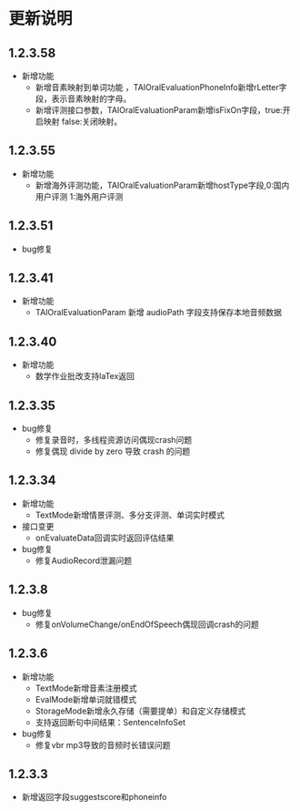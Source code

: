 # 更新说明  

## 1.2.3.58  
- 新增功能    
  - 新增音素映射到单词功能 ，TAIOralEvaluationPhoneInfo新增rLetter字段，表示音素映射的字母。  
  - 新增评测接口参数，TAIOralEvaluationParam新增isFixOn字段，true:开启映射  false:关闭映射。  
## 1.2.3.55  
- 新增功能
    - 新增海外评测功能，TAIOralEvaluationParam新增hostType字段,0:国内用户评测 1:海外用户评测  
    
## 1.2.3.51
-   bug修复

## 1.2.3.41

- 新增功能
    - TAIOralEvaluationParam 新增 audioPath 字段支持保存本地音频数据
    
## 1.2.3.40

- 新增功能
    - 数学作业批改支持laTex返回

## 1.2.3.35

- bug修复
    - 修复录音时，多线程资源访问偶现crash问题
    - 修复偶现 divide by zero 导致 crash 的问题


## 1.2.3.34
   
- 新增功能
    - TextMode新增情景评测、多分支评测、单词实时模式
- 接口变更
    - onEvaluateData回调实时返回评估结果
- bug修复
    - 修复AudioRecord泄漏问题

## 1.2.3.8
   
- bug修复
    - 修复onVolumeChange/onEndOfSpeech偶现回调crash的问题
    
## 1.2.3.6
   
- 新增功能
    - TextMode新增音素注册模式
    - EvalMode新增单词就错模式
    - StorageMode新增永久存储（需要提单）和自定义存储模式
    - 支持返回断句中间结果：SentenceInfoSet
- bug修复
    - 修复vbr mp3导致的音频时长错误问题
 
## 1.2.3.3
 
 - 新增返回字段suggestscore和phoneinfo












